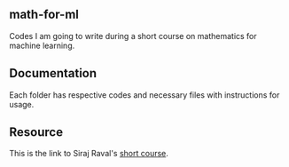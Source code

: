 ## math-for-ml
Codes I am going to write during a short course on mathematics for machine learning. 

## Documentation

Each folder has respective codes and necessary files with instructions for usage.

## Resource 
This is the link to Siraj Raval's [short course](https://www.youtube.com/watch?v=xRJCOz3AfYY&index=1&list=PL2-dafEMk2A7mu0bSksCGMJEmeddU_H4D).

